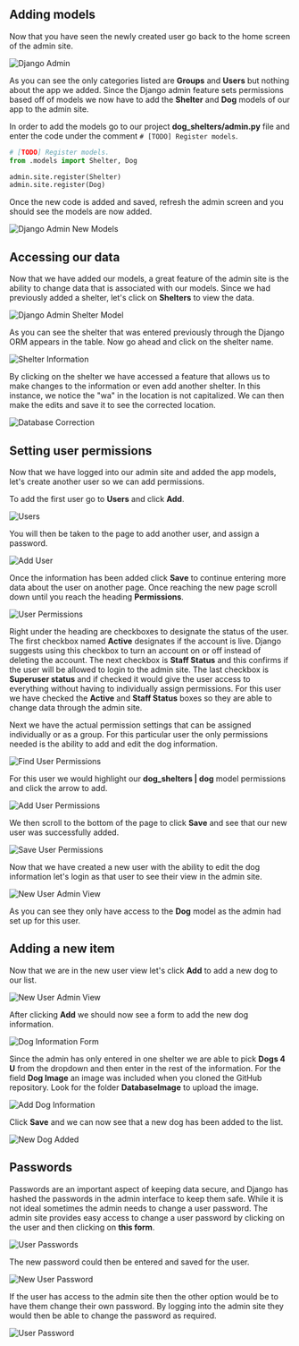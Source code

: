 ## Adding models

Now that you have seen the newly created user go back to the home screen of the admin site. 

![Django Admin](../Module3/Module3_Images/Module3_DjangoAdmin.PNG)

As you can see the only categories listed are **Groups** and **Users** but nothing about the app we added. Since the Django admin feature sets permissions based off of models we now have to add the **Shelter** and **Dog** models of our app to the admin site.

In order to add the models go to our project **dog_shelters/admin.py** file and enter the code under the comment `# [TODO] Register models`.

```python
# [TODO] Register models.
from .models import Shelter, Dog

admin.site.register(Shelter)
admin.site.register(Dog)
```

Once the new code is added and saved, refresh the admin screen and you should see the models are now added.

![Django Admin New Models](../Module3/Module3_Images/Module3_DjangoAdminNewModels.PNG)

## Accessing our data

Now that we have added our models, a great feature of the admin site is the ability to change data that is associated with our models. Since we had previously added a shelter, let's click on **Shelters** to view the data.

![Django Admin Shelter Model](../Module3/Module3_Images/Module3_DjangoAdminNewShelter.PNG)

As you can see the shelter that was entered previously through the Django ORM appears in the table. Now go ahead and click on the shelter name.

![Shelter Information](../Module3/Module3_Images/Module3_DjangoAdminShelterInfoMistake.PNG)

By clicking on the shelter we have accessed a feature that allows us to make changes to the information or even add another shelter. In this instance, we notice the "wa" in the location is not capitalized. We can then make the edits and save it to see the corrected location.

![Database Correction](../Module3/Module3_Images/Module3_DjangoAdminShelterInfo.PNG)

## Setting user permissions

Now that we have logged into our admin site and added the app models, let's create another user so we can add permissions.

To add the first user go to **Users** and click **Add**.

![Users](../Module3/Module3_Images/Module3_DjangoAdminNewUser.PNG)

You will then be taken to the page to add another user, and assign a password.

![Add User](../Module3/Module3_Images/Module3_DjangoAdminSaveUsers.PNG)

Once the information has been added click **Save** to continue entering more data about the user on another page. Once reaching the new page scroll down until you reach the heading **Permissions**.

![User Permissions](../Module3/Module3_Images/Module3_DjangoAdminShelterPermissions.PNG)

Right under the heading are checkboxes to designate the status of the user. The first checkbox named **Active** designates if the account is live. Django suggests using this checkbox to turn an account on or off instead of deleting the account. The next checkbox is **Staff Status** and this confirms if the user will be allowed to login to the admin site. The last checkbox is **Superuser status** and if checked it would give the user access to everything without having to individually assign permissions. For this user we have checked the **Active** and **Staff Status** boxes so they are able to change data through the admin site.

Next we have the actual permission settings that can be assigned individually or as a group. For this particular user the only permissions needed is the ability to add and edit the dog information.

![Find User Permissions](../Module3/Module3_Images/Module3_DjangoAdminShelterAddPermissions.PNG)

For this user we would highlight our **dog_shelters | dog** model permissions and click the arrow to add.

![Add User Permissions](../Module3/Module3_Images/Module3_DjangoAdminShelterPermissionsAdd.PNG)

We then scroll to the bottom of the page to click **Save** and see that our new user was successfully added.

![Save User Permissions](../Module3/Module3_Images/Module3_DjangoAdminAddStaff1.PNG)

Now that we have created a new user with the ability to edit the dog information let's login as that user to see their view in the admin site.

![New User Admin View](../Module3/Module3_Images/Module3_DjangoAdminNewUserView.PNG)

As you can see they only have access to the **Dog** model as the admin had set up for this user.

## Adding a new item

Now that we are in the new user view let's click **Add** to add a new dog to our list.

![New User Admin View](../Module3/Module3_Images/Module3_DjangoAdminNewUserView.PNG)

After clicking **Add** we should now see a form to add the new dog information.

![Dog Information Form](../Module3/Module3_Images/Module3_DjangoAdminAddDogNew.PNG)

Since the admin has only entered in one shelter we are able to pick **Dogs 4 U** from the dropdown and then enter in the rest of the information. For the field **Dog Image** an image was included when you cloned the GitHub repository. Look for the folder **DatabaseImage** to upload the image.

![Add Dog Information](../Module3/Module3_Images/Module3_DjangoAdminSaveDog.PNG)

Click **Save** and we can now see that a new dog has been added to the list.

![New Dog Added](../Module3/Module3_Images/Module3_DjangoAdminSaveNewDog.PNG)

## Passwords

Passwords are an important aspect of keeping data secure, and Django has hashed the passwords in the admin interface to keep them safe. While it is not ideal sometimes the admin needs to change a user password. The admin site provides easy access to change a user password by clicking on the user and then clicking on **this form**.

![User Passwords](../Module3/Module3_Images/Module3_DjangoAdminChangePassword.PNG)

The new password could then be entered and saved for the user.

![New User Password](../Module3/Module3_Images/Module3_DjangoAdminChangeUserPassword.PNG)

If the user has access to the admin site then the other option would be to have them change their own password. By logging into the admin site they would then be able to change the password as required.

![User Password](../Module3/Module3_Images/Module3_DjangoAdminUserPassword.PNG)

